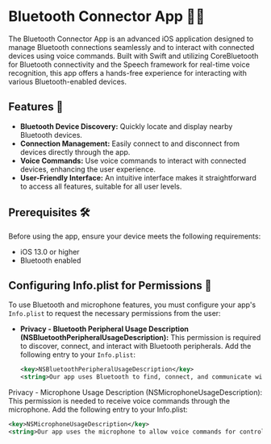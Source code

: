 # Bluetooth Connector App 📱🔗

The Bluetooth Connector App is an advanced iOS application designed to manage Bluetooth connections seamlessly and to interact with connected devices using voice commands. Built with Swift and utilizing CoreBluetooth for Bluetooth connectivity and the Speech framework for real-time voice recognition, this app offers a hands-free experience for interacting with various Bluetooth-enabled devices.

## Features 🌟

- **Bluetooth Device Discovery:** Quickly locate and display nearby Bluetooth devices.
- **Connection Management:** Easily connect to and disconnect from devices directly through the app.
- **Voice Commands:** Use voice commands to interact with connected devices, enhancing the user experience.
- **User-Friendly Interface:** An intuitive interface makes it straightforward to access all features, suitable for all user levels.

## Prerequisites 🛠️

Before using the app, ensure your device meets the following requirements:
- iOS 13.0 or higher
- Bluetooth enabled

## Configuring Info.plist for Permissions 📄

To use Bluetooth and microphone features, you must configure your app's `Info.plist` to request the necessary permissions from the user:

- **Privacy - Bluetooth Peripheral Usage Description (NSBluetoothPeripheralUsageDescription):**
  This permission is required to discover, connect, and interact with Bluetooth peripherals. Add the following entry to your `Info.plist`:

  ```xml
  <key>NSBluetoothPeripheralUsageDescription</key>
  <string>Our app uses Bluetooth to find, connect, and communicate with nearby devices.</string>

Privacy - Microphone Usage Description (NSMicrophoneUsageDescription):
This permission is needed to receive voice commands through the microphone. Add the following entry to your Info.plist:
```xml
<key>NSMicrophoneUsageDescription</key>
<string>Our app uses the microphone to allow voice commands for controlling connected devices.</string>

